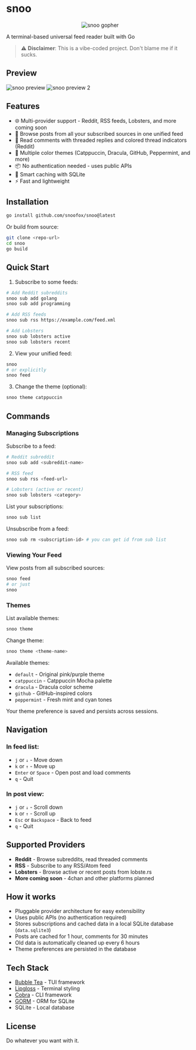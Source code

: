 # snoo

<p align="center">
  <img src="https://i.ibb.co/YTKjHCwq/wmremove-transformed-min.png" alt="snoo gopher" style="max-width: 100%; height: auto;"/>
</p>

A terminal-based universal feed reader built with Go

> ⚠️ **Disclaimer**: This is a vibe-coded project. Don't blame me if it sucks.

## Preview
![snoo preview](https://i.ibb.co/tp0SGpb6/snoo.png)
![snoo preview 2](https://i.ibb.co/v64R7fYf/preview2.png)

## Features

- 🌐 Multi-provider support - Reddit, RSS feeds, Lobsters, and more coming soon
- 📰 Browse posts from all your subscribed sources in one unified feed
- 💬 Read comments with threaded replies and colored thread indicators (Reddit)
- 🎨 Multiple color themes (Catppuccin, Dracula, GitHub, Peppermint, and more)
- 📦 No authentication needed - uses public APIs
- 💾 Smart caching with SQLite
- ⚡ Fast and lightweight

## Installation

```bash
go install github.com/snoofox/snoo@latest
```

Or build from source:

```bash
git clone <repo-url>
cd snoo
go build
```

## Quick Start

1. Subscribe to some feeds:
```bash
# Add Reddit subreddits
snoo sub add golang
snoo sub add programming

# Add RSS feeds
snoo sub rss https://example.com/feed.xml

# Add Lobsters
snoo sub lobsters active
snoo sub lobsters recent
```

2. View your unified feed:
```bash
snoo
# or explicitly
snoo feed
```

3. Change the theme (optional):
```bash
snoo theme catppuccin
```

## Commands

### Managing Subscriptions

Subscribe to a feed:
```bash
# Reddit subreddit
snoo sub add <subreddit-name>

# RSS feed
snoo sub rss <feed-url>

# Lobsters (active or recent)
snoo sub lobsters <category>
```

List your subscriptions:
```bash
snoo sub list
```

Unsubscribe from a feed:
```bash
snoo sub rm <subscription-id> # you can get id from sub list
```

### Viewing Your Feed

View posts from all subscribed sources:
```bash
snoo feed
# or just
snoo
```

### Themes

List available themes:
```bash
snoo theme
```

Change theme:
```bash
snoo theme <theme-name>
```

Available themes:
- `default` - Original pink/purple theme
- `catppuccin` - Catppuccin Mocha palette
- `dracula` - Dracula color scheme
- `github` - GitHub-inspired colors
- `peppermint` - Fresh mint and cyan tones

Your theme preference is saved and persists across sessions.

## Navigation

### In feed list:
- `j` or `↓` - Move down
- `k` or `↑` - Move up
- `Enter` or `Space` - Open post and load comments
- `q` - Quit

### In post view:
- `j` or `↓` - Scroll down
- `k` or `↑` - Scroll up
- `Esc` or `Backspace` - Back to feed
- `q` - Quit

## Supported Providers

- **Reddit** - Browse subreddits, read threaded comments
- **RSS** - Subscribe to any RSS/Atom feed
- **Lobsters** - Browse active or recent posts from lobste.rs
- **More coming soon** - 4chan and other platforms planned

## How it works

- Pluggable provider architecture for easy extensibility
- Uses public APIs (no authentication required)
- Stores subscriptions and cached data in a local SQLite database (`data.sqlite3`)
- Posts are cached for 1 hour, comments for 30 minutes
- Old data is automatically cleaned up every 6 hours
- Theme preferences are persisted in the database

## Tech Stack

- [Bubble Tea](https://github.com/charmbracelet/bubbletea) - TUI framework
- [Lipgloss](https://github.com/charmbracelet/lipgloss) - Terminal styling
- [Cobra](https://github.com/spf13/cobra) - CLI framework
- [GORM](https://gorm.io/) - ORM for SQLite
- SQLite - Local database

## License

Do whatever you want with it.
